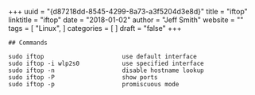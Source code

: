 +++ 
uuid = "{d87218dd-8545-4299-8a73-a3f5204d3e8d}" 
title = "iftop" 
linktitle = "iftop" 
date = "2018-01-02" 
author = "Jeff Smith" 
website = "" 
tags = [ "Linux",  ] 
categories = [  ] 
draft = "false" 
+++ 

```
## Commands

sudo iftop                      use default interface
sudo iftop -i wlp2s0            use specified interface
sudo iftop -n                   disable hostname lookup
sudo iftop -P                   show ports
sudo iftop -p                   promiscuous mode
``` 
